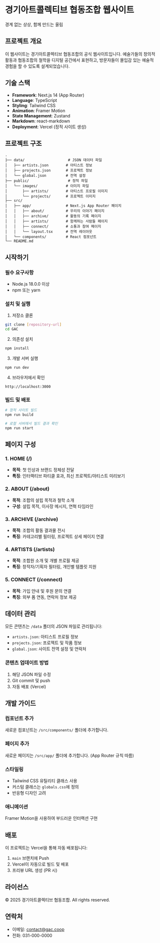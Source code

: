 # 경기아트콜렉티브 협동조합 웹사이트

경계 없는 상상, 함께 만드는 울림

## 프로젝트 개요

이 웹사이트는 경기아트콜렉티브 협동조합의 공식 웹사이트입니다. 예술가들의 창의적 활동과 협동조합의 철학을 디지털 공간에서 표현하고, 방문자들이 몰입감 있는 예술적 경험을 할 수 있도록 설계되었습니다.

## 기술 스택

- **Framework**: Next.js 14 (App Router)
- **Language**: TypeScript
- **Styling**: Tailwind CSS
- **Animation**: Framer Motion
- **State Management**: Zustand
- **Markdown**: react-markdown
- **Deployment**: Vercel (정적 사이트 생성)

## 프로젝트 구조

```
.
├── data/                    # JSON 데이터 파일
│   ├── artists.json        # 아티스트 정보
│   ├── projects.json       # 프로젝트 정보
│   └── global.json         # 전역 설정
├── public/                  # 정적 파일
│   └── images/             # 이미지 파일
│       ├── artists/        # 아티스트 프로필 이미지
│       └── projects/       # 프로젝트 이미지
├── src/
│   ├── app/                # Next.js App Router 페이지
│   │   ├── about/          # 우리의 이야기 페이지
│   │   ├── archive/        # 활동의 기록 페이지
│   │   ├── artists/        # 함께하는 사람들 페이지
│   │   ├── connect/        # 소통과 참여 페이지
│   │   └── layout.tsx      # 전역 레이아웃
│   └── components/         # React 컴포넌트
└── README.md
```

## 시작하기

### 필수 요구사항

- Node.js 18.0.0 이상
- npm 또는 yarn

### 설치 및 실행

1. 저장소 클론
```bash
git clone [repository-url]
cd GAC
```

2. 의존성 설치
```bash
npm install
```

3. 개발 서버 실행
```bash
npm run dev
```

4. 브라우저에서 확인
```
http://localhost:3000
```

### 빌드 및 배포

```bash
# 정적 사이트 빌드
npm run build

# 로컬 서버에서 빌드 결과 확인
npm run start
```

## 페이지 구성

### 1. HOME (/)
- **목적**: 첫 인상과 브랜드 정체성 전달
- **특징**: 인터랙티브 파티클 효과, 최신 프로젝트/아티스트 미리보기

### 2. ABOUT (/about)
- **목적**: 조합의 설립 목적과 철학 소개
- **구성**: 설립 목적, 이사장 메시지, 연혁 타임라인

### 3. ARCHIVE (/archive)
- **목적**: 조합의 활동 결과물 전시
- **특징**: 카테고리별 필터링, 프로젝트 상세 페이지 연결

### 4. ARTISTS (/artists)
- **목적**: 조합원 소개 및 개별 프로필 제공
- **특징**: 창작자/기획자 필터링, 개인별 템플릿 지원

### 5. CONNECT (/connect)
- **목적**: 가입 안내 및 후원 문의 연결
- **특징**: 외부 폼 연동, 연락처 정보 제공

## 데이터 관리

모든 콘텐츠는 `/data` 폴더의 JSON 파일로 관리됩니다:

- `artists.json`: 아티스트 프로필 정보
- `projects.json`: 프로젝트 및 작품 정보
- `global.json`: 사이트 전역 설정 및 연락처

### 콘텐츠 업데이트 방법

1. 해당 JSON 파일 수정
2. Git commit 및 push
3. 자동 배포 (Vercel)

## 개발 가이드

### 컴포넌트 추가
새로운 컴포넌트는 `/src/components/` 폴더에 추가합니다.

### 페이지 추가
새로운 페이지는 `/src/app/` 폴더에 추가합니다. (App Router 규칙 따름)

### 스타일링
- Tailwind CSS 유틸리티 클래스 사용
- 커스텀 클래스는 `globals.css`에 정의
- 반응형 디자인 고려

### 애니메이션
Framer Motion을 사용하여 부드러운 인터랙션 구현

## 배포

이 프로젝트는 Vercel을 통해 자동 배포됩니다:

1. `main` 브랜치에 Push
2. Vercel이 자동으로 빌드 및 배포
3. 프리뷰 URL 생성 (PR 시)

## 라이선스

© 2025 경기아트콜렉티브 협동조합. All rights reserved.

## 연락처

- 이메일: contact@gac.coop
- 전화: 031-000-0000
